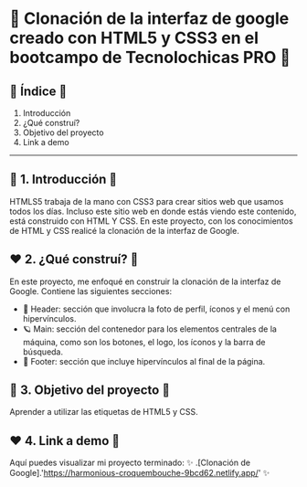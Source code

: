 # 🌷 Clonación de la interfaz de google creado con HTML5 y CSS3 en el bootcampo de Tecnolochicas PRO 🌷



## 🌸 Índice 🌸
1. Introducción 
2. ¿Qué construí?
3. Objetivo del proyecto
4. Link a demo

****

## 💜 1. Introducción 🌻
HTMLS5 trabaja de la mano con CSS3 para crear sitios web que usamos todos los días. Incluso este sitio web en donde estás viendo este contenido, está construido con HTML Y CSS.
En este proyecto, con los conocimientos de HTML y CSS realicé la clonación de la interfaz de Google.

## ❤️ 2. ¿Qué construí? 🌼
En este proyecto, me enfoqué en construir la clonación de la interfaz de Google.
Contiene las siguientes secciones: 
* 🌙 Header: sección que involucra la foto de perfil, íconos y el menú con hipervínculos.
* 🪐 Main: sección del contenedor para los elementos centrales de la máquina, como son los botones, el logo, los íconos y la barra de búsqueda.
* 💫 Footer: sección que incluye hipervínculos al final de la página.

## 💜 3. Objetivo del proyecto 🌻
Aprender a utilizar las etiquetas de HTML5 y CSS.

## ❤️ 4. Link a demo 🌼
Aquí puedes visualizar mi proyecto terminado: 
✨ .[Clonación de Google].'https://harmonious-croquembouche-9bcd62.netlify.app/' ✨
